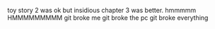 toy story 2 was ok
but insidious chapter 3 was better.
hmmmmm
HMMMMMMMMM
git broke me
git broke the pc
git broke everything
